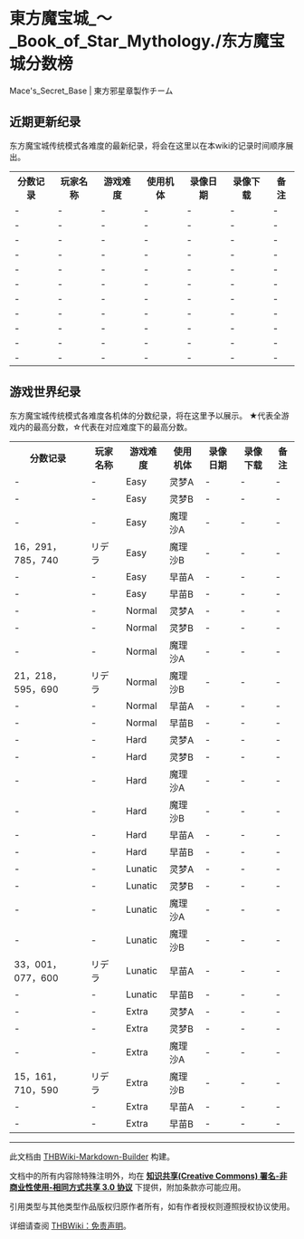 # 東方魔宝城_～_Book_of_Star_Mythology./东方魔宝城分数榜

<!-- source html: G:\repos\THBWiki-Markdown-Builder\THBWikiMarkdown\Temp\main\e\e8\ns0%3A%E6%9D%B1%E6%96%B9%E9%AD%94%E5%AE%9D%E5%9F%8E_%EF%BD%9E_Book_of_Star_Mythology%2E%2F%E4%B8%9C%E6%96%B9%E9%AD%94%E5%AE%9D%E5%9F%8E%E5%88%86%E6%95%B0%E6%A6%9C.html -->

Mace's_Secret_Base | 東方邪星章製作チーム


## 近期更新纪录
  
东方魔宝城传统模式各难度的最新纪录，将会在这里以在本wiki的记录时间顺序展出。
  


<table>

<tbody><tr>
<th>分数记录</th>
<th>玩家名称</th>
<th>游戏难度</th>
<th>使用机体</th>
<th>录像日期</th>
<th>录像下载</th>
<th>备注
</th></tr>
<tr>
<td>-</td>
<td>-</td>
<td>-</td>
<td>-</td>
<td>-</td>
<td>-</td>
<td>-
</td></tr>
<tr>
<td>-</td>
<td>-</td>
<td>-</td>
<td>-</td>
<td>-</td>
<td>-</td>
<td>-
</td></tr>
<tr>
<td>-</td>
<td>-</td>
<td>-</td>
<td>-</td>
<td>-</td>
<td>-</td>
<td>-
</td></tr>
<tr>
<td>-</td>
<td>-</td>
<td>-</td>
<td>-</td>
<td>-</td>
<td>-</td>
<td>-
</td></tr>
<tr>
<td>-</td>
<td>-</td>
<td>-</td>
<td>-</td>
<td>-</td>
<td>-</td>
<td>-
</td></tr>
<tr>
<td>-</td>
<td>-</td>
<td>-</td>
<td>-</td>
<td>-</td>
<td>-</td>
<td>-
</td></tr>
<tr>
<td>-</td>
<td>-</td>
<td>-</td>
<td>-</td>
<td>-</td>
<td>-</td>
<td>-
</td></tr>
<tr>
<td>-</td>
<td>-</td>
<td>-</td>
<td>-</td>
<td>-</td>
<td>-</td>
<td>-
</td></tr>
<tr>
<td>-</td>
<td>-</td>
<td>-</td>
<td>-</td>
<td>-</td>
<td>-</td>
<td>-
</td></tr>
<tr>
<td>-</td>
<td>-</td>
<td>-</td>
<td>-</td>
<td>-</td>
<td>-</td>
<td>-
</td></tr>
<tr>
<td>-</td>
<td>-</td>
<td>-</td>
<td>-</td>
<td>-</td>
<td>-</td>
<td>-
</td></tr></tbody></table>



## 游戏世界纪录
  
东方魔宝城传统模式各难度各机体的分数纪录，将在这里予以展示。
★代表全游戏内的最高分数，☆代表在对应难度下的最高分数。
  


<table>

<tbody><tr>
<th>分数记录</th>
<th>玩家名称</th>
<th>游戏难度</th>
<th>使用机体</th>
<th>录像日期</th>
<th>录像下载</th>
<th>备注
</th></tr>
<tr>
<td>-</td>
<td>-</td>
<td>Easy</td>
<td>灵梦A</td>
<td>-</td>
<td>-</td>
<td>-
</td></tr>
<tr>
<td>-</td>
<td>-</td>
<td>Easy</td>
<td>灵梦B</td>
<td>-</td>
<td>-</td>
<td>-
</td></tr>
<tr>
<td>-</td>
<td>-</td>
<td>Easy</td>
<td>魔理沙A</td>
<td>-</td>
<td>-</td>
<td>-
</td></tr>
<tr>
<td>16，291，785，740</td>
<td>リデラ</td>
<td>Easy</td>
<td>魔理沙B</td>
<td>-</td>
<td>-</td>
<td>-
</td></tr>
<tr>
<td>-</td>
<td>-</td>
<td>Easy</td>
<td>早苗A</td>
<td>-</td>
<td>-</td>
<td>-
</td></tr>
<tr>
<td>-</td>
<td>-</td>
<td>Easy</td>
<td>早苗B</td>
<td>-</td>
<td>-</td>
<td>-
</td></tr>
<tr>
<td>-</td>
<td>-</td>
<td>Normal</td>
<td>灵梦A</td>
<td>-</td>
<td>-</td>
<td>-
</td></tr>
<tr>
<td>-</td>
<td>-</td>
<td>Normal</td>
<td>灵梦B</td>
<td>-</td>
<td>-</td>
<td>-
</td></tr>
<tr>
<td>-</td>
<td>-</td>
<td>Normal</td>
<td>魔理沙A</td>
<td>-</td>
<td>-</td>
<td>-
</td></tr>
<tr>
<td>21，218，595，690</td>
<td>リデラ</td>
<td>Normal</td>
<td>魔理沙B</td>
<td>-</td>
<td>-</td>
<td>-
</td></tr>
<tr>
<td>-</td>
<td>-</td>
<td>Normal</td>
<td>早苗A</td>
<td>-</td>
<td>-</td>
<td>-
</td></tr>
<tr>
<td>-</td>
<td>-</td>
<td>Normal</td>
<td>早苗B</td>
<td>-</td>
<td>-</td>
<td>-
</td></tr>
<tr>
<td>-</td>
<td>-</td>
<td>Hard</td>
<td>灵梦A</td>
<td>-</td>
<td>-</td>
<td>-
</td></tr>
<tr>
<td>-</td>
<td>-</td>
<td>Hard</td>
<td>灵梦B</td>
<td>-</td>
<td>-</td>
<td>-
</td></tr>
<tr>
<td>-</td>
<td>-</td>
<td>Hard</td>
<td>魔理沙A</td>
<td>-</td>
<td>-</td>
<td>-
</td></tr>
<tr>
<td>-</td>
<td>-</td>
<td>Hard</td>
<td>魔理沙B</td>
<td>-</td>
<td>-</td>
<td>-
</td></tr>
<tr>
<td>-</td>
<td>-</td>
<td>Hard</td>
<td>早苗A</td>
<td>-</td>
<td>-</td>
<td>-
</td></tr>
<tr>
<td>-</td>
<td>-</td>
<td>Hard</td>
<td>早苗B</td>
<td>-</td>
<td>-</td>
<td>-
</td></tr>
<tr>
<td>-</td>
<td>-</td>
<td>Lunatic</td>
<td>灵梦A</td>
<td>-</td>
<td>-</td>
<td>-
</td></tr>
<tr>
<td>-</td>
<td>-</td>
<td>Lunatic</td>
<td>灵梦B</td>
<td>-</td>
<td>-</td>
<td>-
</td></tr>
<tr>
<td>-</td>
<td>-</td>
<td>Lunatic</td>
<td>魔理沙A</td>
<td>-</td>
<td>-</td>
<td>-
</td></tr>
<tr>
<td>-</td>
<td>-</td>
<td>Lunatic</td>
<td>魔理沙B</td>
<td>-</td>
<td>-</td>
<td>-
</td></tr>
<tr>
<td>33，001，077，600</td>
<td>リデラ</td>
<td>Lunatic</td>
<td>早苗A</td>
<td>-</td>
<td>-</td>
<td>-
</td></tr>
<tr>
<td>-</td>
<td>-</td>
<td>Lunatic</td>
<td>早苗B</td>
<td>-</td>
<td>-</td>
<td>-
</td></tr>
<tr>
<td>-</td>
<td>-</td>
<td>Extra</td>
<td>灵梦A</td>
<td>-</td>
<td>-</td>
<td>-
</td></tr>
<tr>
<td>-</td>
<td>-</td>
<td>Extra</td>
<td>灵梦B</td>
<td>-</td>
<td>-</td>
<td>-
</td></tr>
<tr>
<td>-</td>
<td>-</td>
<td>Extra</td>
<td>魔理沙A</td>
<td>-</td>
<td>-</td>
<td>-
</td></tr>
<tr>
<td>15，161，710，590</td>
<td>リデラ</td>
<td>Extra</td>
<td>魔理沙B</td>
<td>-</td>
<td>-</td>
<td>-
</td></tr>
<tr>
<td>-</td>
<td>-</td>
<td>Extra</td>
<td>早苗A</td>
<td>-</td>
<td>-</td>
<td>-
</td></tr>
<tr>
<td>-</td>
<td>-</td>
<td>Extra</td>
<td>早苗B</td>
<td>-</td>
<td>-</td>
<td>-
</td></tr>

</tbody></table>






---

此文档由 [THBWiki-Markdown-Builder](https://github.com/Delsin-Yu/THBWiki-Markdown-Builder) 构建。

文档中的所有内容除特殊注明外，均在 [**知识共享(Creative Commons) 署名-非商业性使用-相同方式共享 3.0 协议**](https://creativecommons.org/licenses/by-sa/3.0/deed.zh-hans) 下提供，附加条款亦可能应用。

引用类型与其他类型作品版权归原作者所有，如有作者授权则遵照授权协议使用。

详细请查阅 [THBWiki：免责声明](https://thbwiki.cc/THBWiki:%E5%85%8D%E8%B4%A3%E5%A3%B0%E6%98%8E)。

